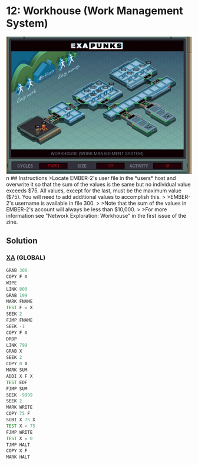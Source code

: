 # 12: Workhouse (Work Management System)
<div align='center'><img src='PB010B.gif' /></div>
n
## Instructions
>Locate EMBER-2's user file in the *users* host and overwrite it so that the sum of the values is the same but no individual value exceeds $75. All values, except for the last, must be the maximum value ($75). You will need to add additional values to accomplish this.
>
>EMBER-2's username is available in file 300.
>
>Note that the sum of the values in EMBER-2's account will always be less than $10,000.
>
>For more information see "Network Exploration: Workhouse" in the first issue of the zine.

## Solution

### [XA](XA.exa) (GLOBAL)
```asm
GRAB 300
COPY F X
WIPE
LINK 800
GRAB 199
MARK FNAME
TEST F = X
SEEK 2
FJMP FNAME
SEEK -1
COPY F X
DROP
LINK 799
GRAB X
SEEK 2
COPY 0 X
MARK SUM
ADDI X F X
TEST EOF
FJMP SUM
SEEK -9999
SEEK 2
MARK WRITE
COPY 75 F
SUBI X 75 X
TEST X < 75
FJMP WRITE
TEST X = 0
TJMP HALT
COPY X F
MARK HALT
```